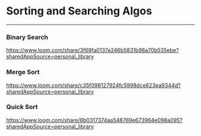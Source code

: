# Sorting and Searching Algos

---

### Binary Search

https://www.loom.com/share/3f69fa0137a246b5831b98a70b535ebe?sharedAppSource=personal_library

### Merge Sort

https://www.loom.com/share/c35f098127924fc5998dce623ea9344d?sharedAppSource=personal_library

### Quick Sort

https://www.loom.com/share/8b0317374aa548769e673964e098a095?sharedAppSource=personal_library
